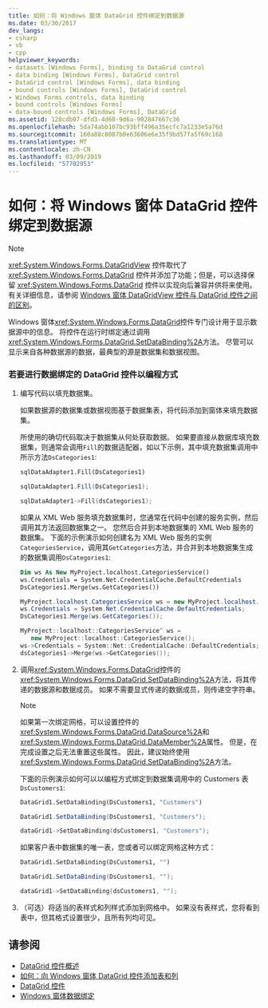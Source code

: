 ```yaml
---
title: 如何：将 Windows 窗体 DataGrid 控件绑定到数据源
ms.date: 03/30/2017
dev_langs:
- csharp
- vb
- cpp
helpviewer_keywords:
- datasets [Windows Forms], binding to DataGrid control
- data binding [Windows Forms], DataGrid control
- DataGrid control [Windows Forms], data binding
- bound controls [Windows Forms], DataGrid control
- Windows Forms controls, data binding
- bound controls [Windows Forms]
- data-bound controls [Windows Forms], DataGrid
ms.assetid: 128cdb07-dfd3-4d60-9d6a-902847667c36
ms.openlocfilehash: 5da74abb107bc93bff496a35ecfc7a1233e5a76d
ms.sourcegitcommit: 160a88c8087b0e63606e6e35f9bd57fa5f69c168
ms.translationtype: MT
ms.contentlocale: zh-CN
ms.lasthandoff: 03/09/2019
ms.locfileid: "57702953"
---
```

# <a name="how-to-bind-the-windows-forms-datagrid-control-to-a-data-source"></a>如何：将 Windows 窗体 DataGrid 控件绑定到数据源
> [!NOTE]
>  
  <xref:System.Windows.Forms.DataGridView> 控件取代了 <xref:System.Windows.Forms.DataGrid> 控件并添加了功能；但是，可以选择保留 <xref:System.Windows.Forms.DataGrid> 控件以实现向后兼容并供将来使用。 有关详细信息，请参阅 [Windows 窗体 DataGridView 控件与 DataGrid 控件之间的区别](differences-between-the-windows-forms-datagridview-and-datagrid-controls.md)。  
  
 Windows 窗体<xref:System.Windows.Forms.DataGrid>控件专门设计用于显示数据源中的信息。 将控件在运行时绑定通过调用<xref:System.Windows.Forms.DataGrid.SetDataBinding%2A>方法。 尽管可以显示来自各种数据源的数据，最典型的源是数据集和数据视图。  
  
### <a name="to-data-bind-the-datagrid-control-programmatically"></a>若要进行数据绑定的 DataGrid 控件以编程方式  
  
1.  编写代码以填充数据集。  
  
     如果数据源的数据集或数据视图基于数据集表，将代码添加到窗体来填充数据集。  
  
     所使用的确切代码取决于数据集从何处获取数据。 如果要直接从数据库填充数据集，则通常会调用`Fill`的数据适配器，如以下示例，其中填充数据集调用中所示方法`DsCategories1`:  
  
    ```vb  
    sqlDataAdapter1.Fill(DsCategories1)  
    ```  
  
    ```csharp  
    sqlDataAdapter1.Fill(DsCategories1);  
    ```  
  
    ```cpp  
    sqlDataAdapter1->Fill(dsCategories1);  
    ```  
  
     如果从 XML Web 服务填充数据集时，您通常在代码中创建的服务实例，然后调用其方法返回数据集之一。 您然后合并到本地数据集的 XML Web 服务的数据集。 下面的示例演示如何创建名为 XML Web 服务的实例`CategoriesService`，调用其`GetCategories`方法，并合并到本地数据集生成的数据集调用`DsCategories1`:  
  
    ```vb  
    Dim ws As New MyProject.localhost.CategoriesService()  
    ws.Credentials = System.Net.CredentialCache.DefaultCredentials  
    DsCategories1.Merge(ws.GetCategories())  
    ```  
  
    ```csharp  
    MyProject.localhost.CategoriesService ws = new MyProject.localhost.CategoriesService();  
    ws.Credentials = System.Net.CredentialCache.DefaultCredentials;  
    DsCategories1.Merge(ws.GetCategories());  
    ```  
  
    ```cpp  
    MyProject::localhost::CategoriesService^ ws =   
       new MyProject::localhost::CategoriesService();  
    ws->Credentials = System::Net::CredentialCache::DefaultCredentials;  
    dsCategories1->Merge(ws->GetCategories());  
    ```  
  
2.  调用<xref:System.Windows.Forms.DataGrid>控件的<xref:System.Windows.Forms.DataGrid.SetDataBinding%2A>方法，将其传递的数据源和数据成员。 如果不需要显式传递的数据成员，则传递空字符串。  
  
    > [!NOTE]
    >  如果第一次绑定网格，可以设置控件的<xref:System.Windows.Forms.DataGrid.DataSource%2A>和<xref:System.Windows.Forms.DataGrid.DataMember%2A>属性。 但是，在完成设置之后无法重置这些属性。 因此，建议始终使用<xref:System.Windows.Forms.DataGrid.SetDataBinding%2A>方法。  
  
     下面的示例演示如何可以以编程方式绑定到数据集调用中的 Customers 表`DsCustomers1`:  
  
    ```vb  
    DataGrid1.SetDataBinding(DsCustomers1, "Customers")  
    ```  
  
    ```csharp  
    DataGrid1.SetDataBinding(DsCustomers1, "Customers");  
    ```  
  
    ```cpp  
    dataGrid1->SetDataBinding(dsCustomers1, "Customers");  
    ```  
  
     如果客户表中数据集的唯一表，您或者可以绑定网格这种方式：  
  
    ```vb  
    DataGrid1.SetDataBinding(DsCustomers1, "")  
    ```  
  
    ```csharp  
    DataGrid1.SetDataBinding(DsCustomers1, "");  
    ```  
  
    ```cpp  
    dataGrid1->SetDataBinding(dsCustomers1, "");  
    ```  
  
3.  （可选）将适当的表样式和列样式添加到网格中。 如果没有表样式，您将看到表中，但其格式设置很少，且所有列均可见。  
  
## <a name="see-also"></a>请参阅
- [DataGrid 控件概述](datagrid-control-overview-windows-forms.md)
- [如何：向 Windows 窗体 DataGrid 控件添加表和列](how-to-add-tables-and-columns-to-the-windows-forms-datagrid-control.md)
- [DataGrid 控件](datagrid-control-windows-forms.md)
- [Windows 窗体数据绑定](../windows-forms-data-binding.md)
